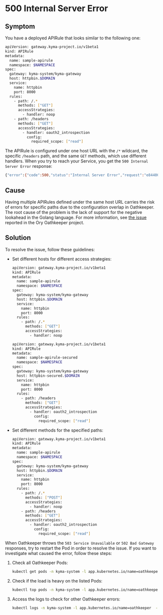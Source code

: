 # 500 Internal Server Error

## Symptom

You have a deployed APIRule that looks similar to the following one: 

```bash
apiVersion: gateway.kyma-project.io/v1beta1
kind: APIRule
metadata:
  name: sample-apirule
  namespace: $NAMESPACE
spec:
  gateway: kyma-system/kyma-gateway
  host: httpbin.$DOMAIN
  service:
    name: httpbin
    port: 8000
  rules:
    - path: /.*
      methods: ["GET"]
      accessStrategies:
        - handler: noop
    - path: /headers
      methods: ["GET"]
      accessStrategies:
        - handler: oauth2_introspection
          config:
            required_scope: ["read"]
```
The APIRule is configured under one host URL with the `/*` wildcard, the specific `/headers` path, and the same `GET` methods, which use different handlers.
When you try to reach your Service, you get the `500 Internal Server Error` response:

```bash
{"error":{"code":500,"status":"Internal Server Error","request":"e84400db-16b3-4818-9370-f10a6b4f3876","message":"An internal server error occurred, please contact the system administrator"}}
```

## Cause

Having multiple APIRules defined under the same host URL carries the risk of errors for specific paths due to the configuration overlap in Oathkeeper.
The root cause of the problem is the lack of support for the negative lookahead in the Golang language. For more information, see [the issue](https://github.com/ory/oathkeeper/issues/157) reported in the Ory Oathkeeper project.

## Solution

To resolve the issue, follow these guidelines:

- Set different hosts for different access strategies:

    ```bash
    apiVersion: gateway.kyma-project.io/v1beta1
    kind: APIRule
    metadata:
      name: sample-apirule
      namespace: $NAMESPACE
    spec:
      gateway: kyma-system/kyma-gateway
      host: httpbin.$DOMAIN
      service:
        name: httpbin
        port: 8000
      rules:
        - path: /.*
          methods: ["GET"]
          accessStrategies:
            - handler: noop
    ```

    ```bash
    apiVersion: gateway.kyma-project.io/v1beta1
    kind: APIRule
    metadata:
      name: sample-apirule-secured
      namespace: $NAMESPACE
    spec:
      gateway: kyma-system/kyma-gateway
      host: httpbin-secured.$DOMAIN
      service:
        name: httpbin
        port: 8000
      rules:
        - path: /headers
          methods: ["GET"]
          accessStrategies:
            - handler: oauth2_introspection
              config:
                required_scope: ["read"]
    ```

- Set different methods for the specified paths:

    ```bash
    apiVersion: gateway.kyma-project.io/v1beta1
    kind: APIRule
    metadata:
      name: sample-apirule
      namespace: $NAMESPACE
    spec:
      gateway: kyma-system/kyma-gateway
      host: httpbin.$DOMAIN
      service:
        name: httpbin
        port: 8000
      rules:
        - path: /.*
          methods: ["POST"]
          accessStrategies:
            - handler: noop
        - path: /headers
          methods: ["GET"]
          accessStrategies:
            - handler: oauth2_introspection
              config:
                required_scope: ["read"]
    ```


When Oathkeeper throws the `503 Service Unavailable` or `502 Bad Gateway` responses, try to restart the Pod in order to resolve the issue. If you want to investigate what caused the error, follow these steps:

1. Check all Oathkeeper Pods:

    ```bash
    kubectl get pods -n kyma-system -l app.kubernetes.io/name=oathkeeper
    ```

2. Check if the load is heavy on the listed Pods:

    ```bash
   kubectl top pods -n kyma-system -l app.kubernetes.io/name=oathkeeper
    ```

3. Access the logs to check for other Oathkeeper errors:

    ```bash
    kubectl logs -n kyma-system -l app.kubernetes.io/name=oathkeeper  -c oathkeeper
    ```
